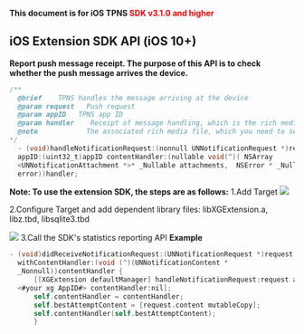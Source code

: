 ﻿**This document is for iOS TPNS <font color="#FF0000">SDK v3.1.0 and higher </font>**

## iOS Extension SDK API (iOS 10+)
**Report push message receipt. The purpose of this API is to check whether the push message arrives the device.**
```objective-c
/**
  @brief    TPNS handles the message arriving at the device            
  @param request   Push request
  @param appID   TPNS app ID
  @param handler    Receipt of message handling, which is the rich media file associated in the callback method               
  @note            The associated rich media file, which you need to set the full URL address of the resource for in the push frontend and will be automatically downloaded in the SDK internally.        
*/
  - (void)handleNotificationRequest:(nonnull UNNotificationRequest *)request
  appID:(uint32_t)appID contentHandler:(nullable void(^)( NSArray
  <UNNotificationAttachment *>* _Nullable attachments,  NSError * _Nullable
  error))handler;
```
**Note:
To use the extension SDK, the steps are as follows:**
1.Add Target
![](/assets/iOSExtension/extension.jpg)

2.Configure Target and add dependent library files: libXGExtension.a, libz.tbd, libsqlite3.tbd

![](/assets/iOSExtension/extensionConfig.jpg)
3.Call the SDK's statistics reporting API
**Example**

```Objective-C
- (void)didReceiveNotificationRequest:(UNNotificationRequest *)request
  withContentHandler:(void (^)(UNNotificationContent *
  _Nonnull))contentHandler {
      [[XGExtension defaultManager] handleNotificationRequest:request appID:
  <#your xg AppID#> contentHandler:nil];
      self.contentHandler = contentHandler;
      self.bestAttemptContent = [request.content mutableCopy];
      self.contentHandler(self.bestAttemptContent);
      }
```






